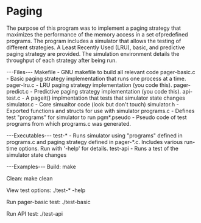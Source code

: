 # Paging
The purpose of this program was to implement a paging strategy that maximizes the performance of the memory access in a set ofpredefined programs. The program includes a simulator that allows the testing of different strategies. A Least Recently Used (LRU), basic, and predictive paging strategy are provided. The simulation environment details the throughput of each strategy after being run.

---Files---
Makefile - GNU makefile to build all relevant code
pager-basic.c - Basic paging strategy implementation that runs one process at a time.
pager-lru.c - LRU paging strategy implementation (you code this).
pager-predict.c - Predictive paging strategy implementation (you code this).
api-test.c - A pageit() implmentation that tests that simulator state changes
simulator.c - Core simualtor code (look but don't touch)
simulator.h - Exported functions and structs for use with simulator
programs.c - Defines test "programs" for simulator to run
pgm*.pseudo - Pseudo code of test programs from which programs.c was generated.

---Executables---
test-* - Runs simulator using "programs" defined in programs.c
         and paging strategy defined in pager-*.c.
         Includes various run-time options. Run with '-help' for details.
test-api - Runs a test of the simulator state changes

---Examples---
Build:
 make

Clean:
 make clean

View test options:
 ./test-* -help

Run pager-basic test:
 ./test-basic

Run API test:
 ./test-api

